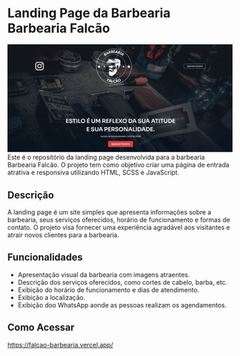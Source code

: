 # Landing Page da Barbearia Barbearia Falcão
![IMG](https://github.com/Marcos-Gabriell/Falcao-barbearia/blob/main/assets/Desktop%20Screenshot%202023.10.02%20-%2022.05.18.69.png) 
Este é o repositório da landing page desenvolvida para a barbearia Barbearia Falcão. O projeto tem como objetivo criar uma página de entrada atrativa e responsiva utilizando HTML, SCSS e JavaScript.

## Descrição

A landing page é um site simples que apresenta informações sobre a barbearia, seus serviços oferecidos, horário de funcionamento e formas de contato. O projeto visa fornecer uma experiência agradável aos visitantes e atrair novos clientes para a barbearia.

## Funcionalidades

- Apresentação visual da barbearia com imagens atraentes.
- Descrição dos serviços oferecidos, como cortes de cabelo, barba, etc.
- Exibição do horário de funcionamento e dias de atendimento.
-  Exibição a localização.
-  Exibição doo WhatsApp aonde as pessoas realizam os agendamentos.


## Como Acessar

 
   
   https://falcao-barbearia.vercel.app/


